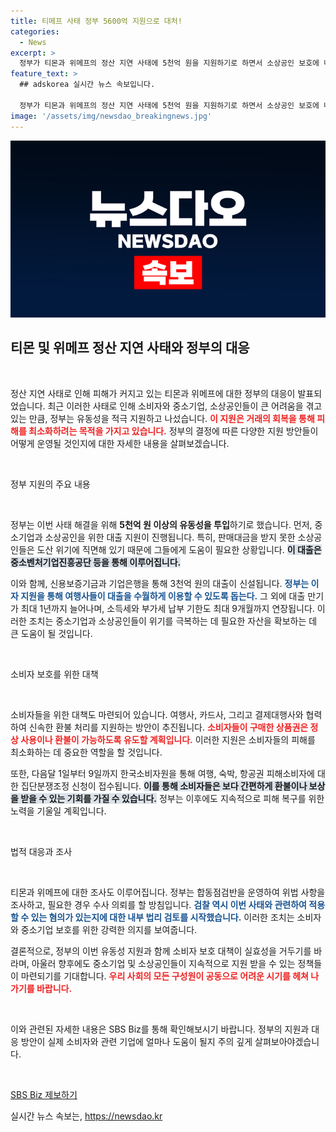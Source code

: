 ```yaml
---
title: 티메프 사태 정부 5600억 지원으로 대처!
categories:
  - News
excerpt: >
  정부가 티몬과 위메프의 정산 지연 사태에 5천억 원을 지원하기로 하면서 소상공인 보호에 나섭니다. 피해 소비자들의 환불 지원도 강화될 예정으로, 위법 조사를 포함한 통합 대응책이 마련됩니다.
feature_text: >
  ## adskorea 실시간 뉴스 속보입니다.

  정부가 티몬과 위메프의 정산 지연 사태에 5천억 원을 지원하기로 하면서 소상공인 보호에 나섭니다. 피해 소비자들의 환불 지원도 강화될 예정으로, 위법 조사를 포함한 통합 대응책이 마련됩니다.
image: '/assets/img/newsdao_breakingnews.jpg'
---
```


<p><img src="/assets/img/newsdao_breakingnews.jpg" alt="adskorea 속보" /></p>

<h2 data-ke-size="size26">티몬 및 위메프 정산 지연 사태와 정부의 대응</h2>

<p data-ke-size="size16">&nbsp;</p>

<p>정산 지연 사태로 인해 피해가 커지고 있는 티몬과 위메프에 대한 정부의 대응이 발표되었습니다. 최근 이러한 사태로 인해 소비자와 중소기업, 소상공인들이 큰 어려움을 겪고 있는 만큼, 정부는 유동성을 적극 지원하고 나섰습니다. <b><span style="color: #ee2323;">이 지원은 거래의 회복을 통해 피해를 최소화하려는 목적을 가지고 있습니다.</span></b> 정부의 결정에 따른 다양한 지원 방안들이 어떻게 운영될 것인지에 대한 자세한 내용을 살펴보겠습니다.</p>

<p data-ke-size="size16">&nbsp;</p>

<p>정부 지원의 주요 내용</p>

<p data-ke-size="size16">&nbsp;</p>

<p>정부는 이번 사태 해결을 위해 <strong>5천억 원 이상의 유동성을 투입</strong>하기로 했습니다. 먼저, 중소기업과 소상공인을 위한 대출 지원이 진행됩니다. 특히, 판매대금을 받지 못한 소상공인들은 도산 위기에 직면해 있기 때문에 그들에게 도움이 필요한 상황입니다. <b><span style="background-color: #21538527;">이 대출은 중소벤처기업진흥공단 등을 통해 이루어집니다.</span></b> </p>

<p>이와 함께, 신용보증기금과 기업은행을 통해 3천억 원의 대출이 신설됩니다. <b><span style="color: #1a5490;">정부는 이자 지원을 통해 여행사들이 대출을 수월하게 이용할 수 있도록 돕는다.</span></b> 그 외에 대출 만기가 최대 1년까지 늘어나며, 소득세와 부가세 납부 기한도 최대 9개월까지 연장됩니다. 이러한 조치는 중소기업과 소상공인들이 위기를 극복하는 데 필요한 자산을 확보하는 데 큰 도움이 될 것입니다.</p>

<p data-ke-size="size16">&nbsp;</p>

<p>소비자 보호를 위한 대책</p>

<p data-ke-size="size16">&nbsp;</p>

<p>소비자들을 위한 대책도 마련되어 있습니다. 여행사, 카드사, 그리고 결제대행사와 협력하여 신속한 환불 처리를 지원하는 방안이 추진됩니다. <b><span style="color: #ee2323;">소비자들이 구매한 상품권은 정상 사용이나 환불이 가능하도록 유도할 계획입니다.</span></b> 이러한 지원은 소비자들의 피해를 최소화하는 데 중요한 역할을 할 것입니다.</p>

<p>또한, 다음달 1일부터 9일까지 한국소비자원을 통해 여행, 숙박, 항공권 피해소비자에 대한 집단분쟁조정 신청이 접수됩니다. <b><span style="background-color: #21538527;">이를 통해 소비자들은 보다 간편하게 환불이나 보상을 받을 수 있는 기회를 가질 수 있습니다.</span></b> 정부는 이후에도 지속적으로 피해 복구를 위한 노력을 기울일 계획입니다.</p>

<p data-ke-size="size16">&nbsp;</p>

<p>법적 대응과 조사</p>

<p data-ke-size="size16">&nbsp;</p>

<p>티몬과 위메프에 대한 조사도 이루어집니다. 정부는 합동점검반을 운영하여 위법 사항을 조사하고, 필요한 경우 수사 의뢰를 할 방침입니다. <b><span style="color: #1a5490;">검찰 역시 이번 사태와 관련하여 적용할 수 있는 혐의가 있는지에 대한 내부 법리 검토를 시작했습니다.</span></b> 이러한 조치는 소비자와 중소기업 보호를 위한 강력한 의지를 보여줍니다.</p>

<p>결론적으로, 정부의 이번 유동성 지원과 함께 소비자 보호 대책이 실효성을 거두기를 바라며, 아울러 향후에도 중소기업 및 소상공인들이 지속적으로 지원 받을 수 있는 정책들이 마련되기를 기대합니다. <b><span style="color: #ee2323;">우리 사회의 모든 구성원이 공동으로 어려운 시기를 헤쳐 나가기를 바랍니다.</span></b></p>

<p data-ke-size="size16">&nbsp;</p>

<p>이와 관련된 자세한 내용은 SBS Biz를 통해 확인해보시기 바랍니다. 정부의 지원과 대응 방안이 실제 소비자와 관련 기업에 얼마나 도움이 될지 주의 깊게 살펴보아야겠습니다. </p>

<p data-ke-size="size16">&nbsp;</p>

<p data-ke-size="size16"><a href="https://url.kr/9pghjn">SBS Biz 제보하기</a></p>
실시간 뉴스 속보는, <a href="https://newsdao.kr" rel="dofollow">https://newsdao.kr</a>


